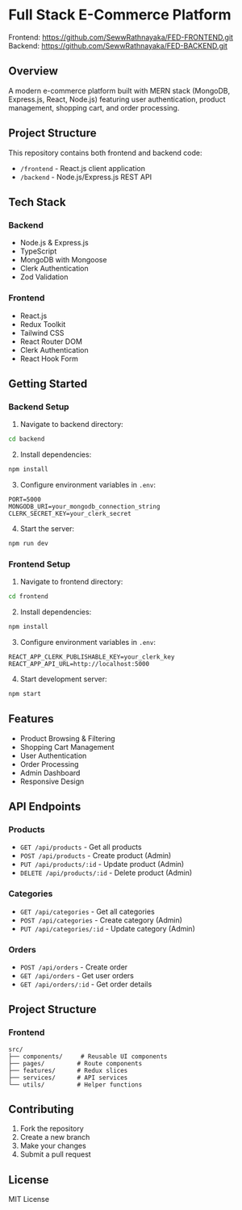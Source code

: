 # Full Stack E-Commerce Platform

Frontend: https://github.com/SewwRathnayaka/FED-FRONTEND.git
Backend: https://github.com/SewwRathnayaka/FED-BACKEND.git

## Overview
A modern e-commerce platform built with MERN stack (MongoDB, Express.js, React, Node.js) featuring user authentication, product management, shopping cart, and order processing.

## Project Structure
This repository contains both frontend and backend code:
- `/frontend` - React.js client application
- `/backend` - Node.js/Express.js REST API

## Tech Stack

### Backend
- Node.js & Express.js
- TypeScript
- MongoDB with Mongoose
- Clerk Authentication
- Zod Validation

### Frontend
- React.js
- Redux Toolkit
- Tailwind CSS
- React Router DOM
- Clerk Authentication
- React Hook Form

## Getting Started

### Backend Setup
1. Navigate to backend directory:
```bash
cd backend
```

2. Install dependencies:
```bash
npm install
```

3. Configure environment variables in `.env`:
```
PORT=5000
MONGODB_URI=your_mongodb_connection_string
CLERK_SECRET_KEY=your_clerk_secret
```

4. Start the server:
```bash
npm run dev
```

### Frontend Setup
1. Navigate to frontend directory:
```bash
cd frontend
```

2. Install dependencies:
```bash
npm install
```

3. Configure environment variables in `.env`:
```
REACT_APP_CLERK_PUBLISHABLE_KEY=your_clerk_key
REACT_APP_API_URL=http://localhost:5000
```

4. Start development server:
```bash
npm start
```

## Features
- Product Browsing & Filtering
- Shopping Cart Management
- User Authentication
- Order Processing
- Admin Dashboard
- Responsive Design

## API Endpoints

### Products
- `GET /api/products` - Get all products
- `POST /api/products` - Create product (Admin)
- `PUT /api/products/:id` - Update product (Admin)
- `DELETE /api/products/:id` - Delete product (Admin)

### Categories
- `GET /api/categories` - Get all categories
- `POST /api/categories` - Create category (Admin)
- `PUT /api/categories/:id` - Update category (Admin)

### Orders
- `POST /api/orders` - Create order
- `GET /api/orders` - Get user orders
- `GET /api/orders/:id` - Get order details

## Project Structure

### Frontend
```
src/
├── components/     # Reusable UI components
├── pages/         # Route components
├── features/      # Redux slices
├── services/      # API services
└── utils/         # Helper functions
```

## Contributing
1. Fork the repository
2. Create a new branch
3. Make your changes
4. Submit a pull request

## License
MIT License
